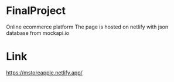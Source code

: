 # FinalProject
Online ecommerce platform 
The page is hosted on netlify with json database from mockapi.io

# Link
https://mstoreapple.netlify.app/

